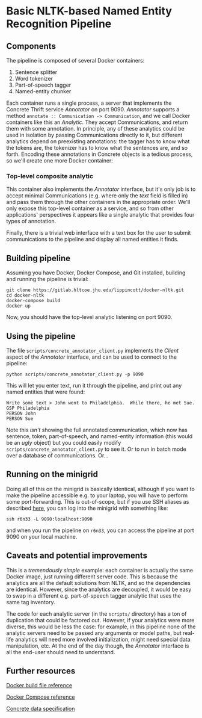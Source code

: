 # Basic NLTK-based Named Entity Recognition Pipeline

## Components

The pipeline is composed of several Docker containers:

1. Sentence splitter
2. Word tokenizer
3. Part-of-speech tagger
4. Named-entity chunker

Each container runs a single process, a server that implements the Concrete Thrift service *Annotator* on port 9090.  *Annotator* supports a method ```annotate :: Communication -> Communication```, and we call Docker containers like this an *Analytic*.  They accept Communications, and return them with some annotation.  In principle, any of these analytics could be used in isolation by passing Communications directly to it, but different analytics depend on preexisting annotations: the tagger has to know what the tokens are, the tokenizer has to know what the sentences are, and so forth.  Encoding these annotations in Concrete objects is a tedious process, so we'll create one more Docker container:

### Top-level composite analytic

This container also implements the *Annotator* interface, but it's only job is to accept minimal Communications (e.g. where only the *text* field is filled in) and pass them through the other containers in the appropriate order.  We'll only expose this top-level container as a service, and so from other applications' perspectives it appears like a single analytic that provides four types of annotation.

Finally, there is a trivial web interface with a text box for the user to submit communications to the pipeline and display all named entities it finds.

## Building pipeline

Assuming you have Docker, Docker Compose, and Git installed, building and running the pipeline is trivial:

```
git clone https://gitlab.hltcoe.jhu.edu/lippincott/docker-nltk.git
cd docker-nltk
docker-compose build
docker up
```

Now, you should have the top-level analytic listening on port 9090.

## Using the pipeline

The file ```scripts/concrete_annotator_client.py``` implements the *Client* aspect of the *Annotator* interface, and can be used to connect to the pipeline:

```
python scripts/concrete_annotator_client.py -p 9090
```

This will let you enter text, run it through the pipeline, and print out any named entities that were found:

```
Write some text > John went to Philadelphia.  While there, he met Sue.
GSP Philadelphia
PERSON John
PERSON Sue
```

Note this *isn't* showing the full annotated communication, which now has sentence, token, part-of-speech, and named-entity information (this would be an *ugly* object) but you could easily modify ```scripts/concrete_annotator_client.py``` to see it.  Or to run in batch mode over a database of communications.  Or...

## Running on the minigrid

Doing all of this on the minigrid is basically identical, although if you want to make the pipeline accessible e.g. to your laptop, you will have to perform some port-forwarding.  This is out-of-scope, but if you use SSH aliases as described [here](https://gitlab.hltcoe.jhu.edu/mini-grid/wiki/wikis/ssh-tricks), you can log into the minigrid with something like:

```
ssh r6n33 -L 9090:localhost:9090
```

and when you run the pipeline on ```r6n33```, you can access the pipeline at port 9090 on your local machine.

## Caveats and potential improvements

This is a *tremendously simple* example: each container is actually the same Docker image, just running different server code.  This is because the analytics are all the default solutions from NLTK, and so the dependencies are identical.  However, since the analytics are decoupled, it would be easy to swap in a different e.g. part-of-speech tagger analytic that uses the same tag inventory.

The code for each analytic server (in the ```scripts/``` directory) has a ton of duplication that could be factored out.  However, if your analytics were more diverse, this would be less the case: for example, in this pipeline none of the analytic servers need to be passed any arguments or model paths, but real-life analytics will need more involved initialization, might need special data manipulation, etc.  At the end of the day though, the *Annotator* interface is all the end-user should need to understand.

## Further resources

[Docker build file reference](https://docs.docker.com/engine/reference/builder/)

[Docker Compose reference](https://docs.docker.com/compose/compose-file/)

[Concrete data specification](https://github.com/hltcoe/concrete)
